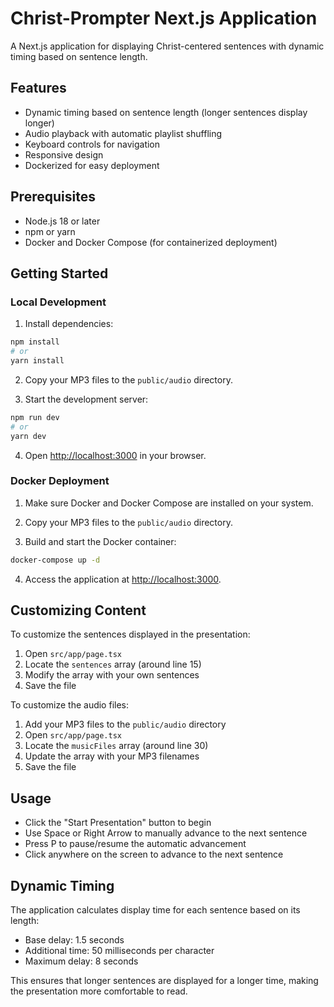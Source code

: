 # Christ-Prompter Next.js Application

A Next.js application for displaying Christ-centered sentences with dynamic timing based on sentence length.

## Features

- Dynamic timing based on sentence length (longer sentences display longer)
- Audio playback with automatic playlist shuffling
- Keyboard controls for navigation
- Responsive design
- Dockerized for easy deployment

## Prerequisites

- Node.js 18 or later
- npm or yarn
- Docker and Docker Compose (for containerized deployment)

## Getting Started

### Local Development

1. Install dependencies:

```bash
npm install
# or
yarn install
```

2. Copy your MP3 files to the `public/audio` directory.

3. Start the development server:

```bash
npm run dev
# or
yarn dev
```

4. Open [http://localhost:3000](http://localhost:3000) in your browser.

### Docker Deployment

1. Make sure Docker and Docker Compose are installed on your system.

2. Copy your MP3 files to the `public/audio` directory.

3. Build and start the Docker container:

```bash
docker-compose up -d
```

4. Access the application at [http://localhost:3000](http://localhost:3000).

## Customizing Content

To customize the sentences displayed in the presentation:

1. Open `src/app/page.tsx`
2. Locate the `sentences` array (around line 15)
3. Modify the array with your own sentences
4. Save the file

To customize the audio files:

1. Add your MP3 files to the `public/audio` directory
2. Open `src/app/page.tsx`
3. Locate the `musicFiles` array (around line 30)
4. Update the array with your MP3 filenames
5. Save the file

## Usage

- Click the "Start Presentation" button to begin
- Use Space or Right Arrow to manually advance to the next sentence
- Press P to pause/resume the automatic advancement
- Click anywhere on the screen to advance to the next sentence

## Dynamic Timing

The application calculates display time for each sentence based on its length:

- Base delay: 1.5 seconds
- Additional time: 50 milliseconds per character
- Maximum delay: 8 seconds

This ensures that longer sentences are displayed for a longer time, making the presentation more comfortable to read.